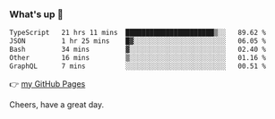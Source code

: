 ### What's up 👋

<!--START_SECTION:waka-->

```txt
TypeScript   21 hrs 11 mins  ██████████████████████▒░░   89.62 %
JSON         1 hr 25 mins    █▓░░░░░░░░░░░░░░░░░░░░░░░   06.05 %
Bash         34 mins         ▓░░░░░░░░░░░░░░░░░░░░░░░░   02.40 %
Other        16 mins         ▒░░░░░░░░░░░░░░░░░░░░░░░░   01.16 %
GraphQL      7 mins          ░░░░░░░░░░░░░░░░░░░░░░░░░   00.51 %
```

<!--END_SECTION:waka-->

👉 [my GitHub Pages](https://ykzhukian.github.io)

Cheers, have a great day.

